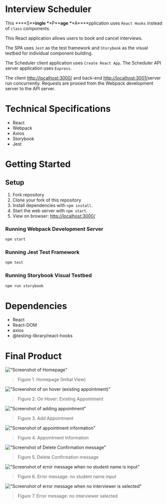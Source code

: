 # Interview Scheduler

This \***\*S\*\***ingle \***\*P\*\***age \***\*A\*\***pplication uses `React Hooks` instead of `class` components.

This React application allows users to book and cancel interviews.

The SPA uses `Jest` as the test framework and `Storybook` as the visual testbed for individual component building.

The Scheduler client application uses `Create React App`. The Scheduler API server application uses `Express`.

The client [http://localhost:3000/](http://localhost:3000/) and back-end [http://localhost:3001/](http://localhost:3001/)server run concurrently. Requests are proxied from the Webpack development server to the API server.

# Technical Specifications

- React
- Webpack
- Axios
- Storybook
- Jest

# Getting Started

## Setup

1. Fork repository
2. Clone your fork of this repository
3. Install dependencies with `npm install`.
4. Start the web server with `npm start`.
5. View on browser: [http://localhost:3000/](http://localhost:3000/)

### Running Webpack Development Server

```sh
npm start
```

### Running Jest Test Framework

```sh
npm test
```

### Running Storybook Visual Testbed

```sh
npm run storybook
```

# Dependencies

- React
- React-DOM
- axios
- @testing-library/react-hooks

# Final Product

!["Screenshot of Homepage"](https://github.com/webtech-pmp/scheduler/blob/master/docs/initial-view.png)

> Figure 1. Homepage (Initial View)

!["Screenshot of on hover (existing appointment)"](https://github.com/webtech-pmp/scheduler/blob/master/docs/on-hover-existing.png)

> Figure 2. On Hover: Existing Appointment

!["Screenshot of adding appointment"](https://github.com/webtech-pmp/scheduler/blob/master/docs/add-interview.png)

> Figure 3. Add Appointment

!["Screenshot of appointment information"](https://github.com/webtech-pmp/scheduler/blob/master/docs/add-interview-info.png)

> Figure 4. Appointment Information

!["Screenshot of Delete Confirmation message"](https://github.com/webtech-pmp/scheduler/blob/master/docs/confirm-delete.png)

> Figure 5. Delete Confirmation message

!["Screenshot of error message when no student name is input"](https://github.com/webtech-pmp/scheduler/blob/master/docs/error-message-if-no-student-selected.png)

> Figure 6. Error message: no student name input

!["Screenshot of error message when no interviewer is selected"](https://github.com/webtech-pmp/scheduler/blob/master/docs/error-message-if-no-interviewer.png)

> Figure 7. Error message: no interviewer selected
